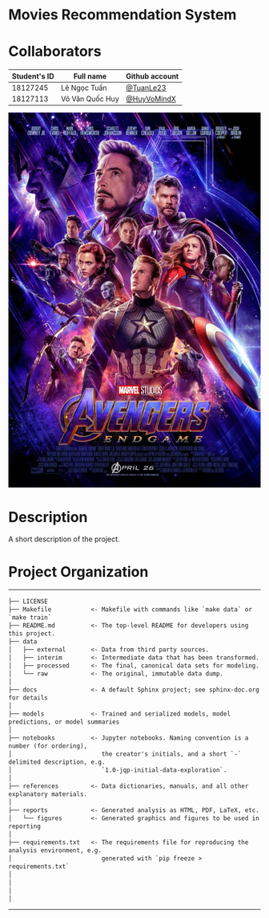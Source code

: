 Movies Recommendation System
==============================

# Collaborators
| Student's ID | Full name | Github account|
| ----------- | ----------- | -------------|
| 18127245    | Lê Ngọc Tuấn| [@TuanLe23](https://github.com/Tuan-Lee-23)|
| 18127113   | Võ Văn Quốc Huy |[@HuyVoMindX](https://github.com/HuyVoMindX)|   


![End semester](https://github.com/Tuan-Lee-23/Data-Science-Final-Project/blob/main/posterfilm.jpg)

# Description
A short description of the project.

# Project Organization
------------

    ├── LICENSE
    ├── Makefile           <- Makefile with commands like `make data` or `make train`
    ├── README.md          <- The top-level README for developers using this project.
    ├── data
    │   ├── external       <- Data from third party sources.
    │   ├── interim        <- Intermediate data that has been transformed.
    │   ├── processed      <- The final, canonical data sets for modeling.
    │   └── raw            <- The original, immutable data dump.
    │
    ├── docs               <- A default Sphinx project; see sphinx-doc.org for details
    │
    ├── models             <- Trained and serialized models, model predictions, or model summaries
    │
    ├── notebooks          <- Jupyter notebooks. Naming convention is a number (for ordering),
    │                         the creator's initials, and a short `-` delimited description, e.g.
    │                         `1.0-jqp-initial-data-exploration`.
    │
    ├── references         <- Data dictionaries, manuals, and all other explanatory materials.
    │
    ├── reports            <- Generated analysis as HTML, PDF, LaTeX, etc.
    │   └── figures        <- Generated graphics and figures to be used in reporting
    │
    ├── requirements.txt   <- The requirements file for reproducing the analysis environment, e.g.
    │                         generated with `pip freeze > requirements.txt`
    │
    │
    │
    │


--------
